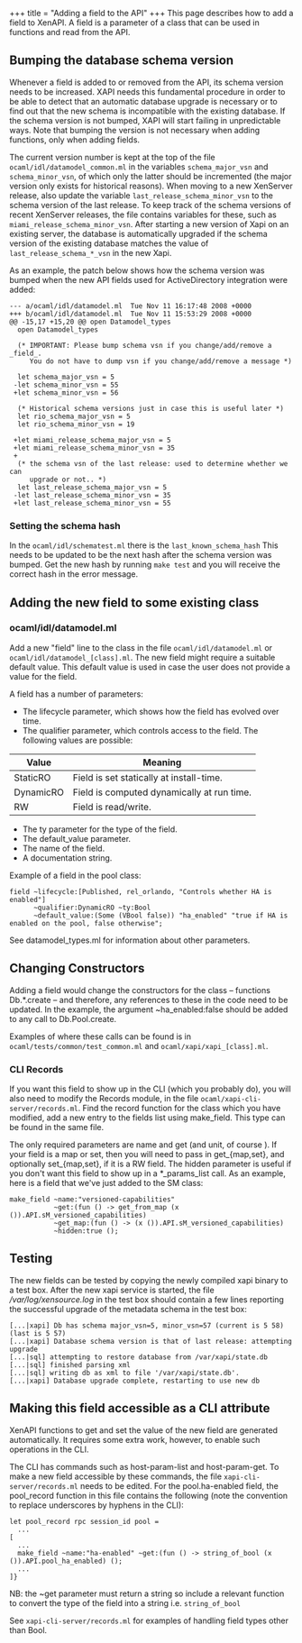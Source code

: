 +++
title = "Adding a field to the API"
+++
This page describes how to add a field to XenAPI. A field is a parameter of a class that can be used in functions and read from the API.

Bumping the database schema version
-----------------------------------
Whenever a field is added to or removed from the API, its schema version needs
to be increased. XAPI needs this fundamental procedure in order to be able to
detect that an automatic database upgrade is necessary or to find out that the
new schema is incompatible with the existing database. If the schema version is
not bumped, XAPI will start failing in unpredictable ways. Note that bumping
the version is not necessary when adding functions, only when adding fields.

The current version number is kept at the top of the file
`ocaml/idl/datamodel_common.ml` in the variables `schema_major_vsn` and
`schema_minor_vsn`, of which only the latter should be incremented (the major
version only exists for historical reasons). When moving to a new XenServer
release, also update the variable `last_release_schema_minor_vsn` to the schema
version of the last release. To keep track of the schema versions of recent
XenServer releases, the file contains variables for these, such as
`miami_release_schema_minor_vsn`. After starting a new version of Xapi on an
existing server, the database is automatically upgraded if the schema version
of the existing database matches the value of `last_release_schema_*_vsn` in the
new Xapi.

As an example, the patch below shows how the schema version was bumped when the
new API fields used for ActiveDirectory integration were added:

    --- a/ocaml/idl/datamodel.ml  Tue Nov 11 16:17:48 2008 +0000
    +++ b/ocaml/idl/datamodel.ml  Tue Nov 11 15:53:29 2008 +0000
    @@ -15,17 +15,20 @@ open Datamodel_types
      open Datamodel_types

      (* IMPORTANT: Please bump schema vsn if you change/add/remove a _field_.
         You do not have to dump vsn if you change/add/remove a message *)

      let schema_major_vsn = 5
     -let schema_minor_vsn = 55
     +let schema_minor_vsn = 56

      (* Historical schema versions just in case this is useful later *)
      let rio_schema_major_vsn = 5
      let rio_schema_minor_vsn = 19

     +let miami_release_schema_major_vsn = 5
     +let miami_release_schema_minor_vsn = 35
     +
      (* the schema vsn of the last release: used to determine whether we can
         upgrade or not.. *)
      let last_release_schema_major_vsn = 5
     -let last_release_schema_minor_vsn = 35
     +let last_release_schema_minor_vsn = 55

### Setting the schema hash

In the `ocaml/idl/schematest.ml` there is the `last_known_schema_hash` This needs to be updated to be the next hash after the schema version was bumped. Get the new hash by running `make test` and you will receive the correct hash in the error message.

Adding the new field to some existing class
-------------------------------------------

### ocaml/idl/datamodel.ml

Add a new "field" line to the class in the file `ocaml/idl/datamodel.ml` or `ocaml/idl/datamodel_[class].ml`. The new field might require
a suitable default value. This default value is used in case the user does not
provide a value for the field.

A field has a number of parameters:

- The lifecycle parameter, which shows how the field has evolved over time.
- The qualifier parameter, which controls access to the field. The following
  values are possible:

| Value     | Meaning                                       |
| --------- | --------------------------------------------- |
| StaticRO  | Field is set statically at install-time.      |
| DynamicRO | Field is computed dynamically at run time.    |
| RW        | Field is read/write.                          |

- The ty parameter for the type of the field.
- The default_value parameter.
- The name of the field.
- A documentation string.

Example of a field in the pool class:

    field ~lifecycle:[Published, rel_orlando, "Controls whether HA is enabled"]
          ~qualifier:DynamicRO ~ty:Bool
          ~default_value:(Some (VBool false)) "ha_enabled" "true if HA is enabled on the pool, false otherwise";

See datamodel_types.ml for information about other parameters.

## Changing Constructors

Adding a field would change the constructors for the class – functions
Db.*.create – and therefore, any references to these in the code need to be
updated. In the example, the argument ~ha_enabled:false should be added to any
call to Db.Pool.create.

Examples of where these calls can be found is in `ocaml/tests/common/test_common.ml` and `ocaml/xapi/xapi_[class].ml`.

### CLI Records

If you want this field to show up in the CLI (which you probably do), you will
also need to modify the Records module, in the file
`ocaml/xapi-cli-server/records.ml`. Find the record function for the class which
you have modified, add a new entry to the fields list using make_field. This type can be found in the same file.

The only required parameters are name and get (and unit, of course ).
If your field is a map or set, then you will need to pass in get_{map,set}, and
optionally set_{map,set}, if it is a RW field. The hidden parameter is useful
if you don't want this field to show up in a *_params_list call. As an example,
here is a field that we've just added to the SM class:

    make_field ~name:"versioned-capabilities"
               ~get:(fun () -> get_from_map (x ()).API.sM_versioned_capabilities)
               ~get_map:(fun () -> (x ()).API.sM_versioned_capabilities)
               ~hidden:true ();

Testing
-------
The new fields can be tested by copying the newly compiled xapi binary to a
test box. After the new xapi service is started, the file
*/var/log/xensource.log* in the test box should contain a few lines reporting the
successful upgrade of the metadata schema in the test box:

    [...|xapi] Db has schema major_vsn=5, minor_vsn=57 (current is 5 58) (last is 5 57)
    [...|xapi] Database schema version is that of last release: attempting upgrade
    [...|sql] attempting to restore database from /var/xapi/state.db
    [...|sql] finished parsing xml
    [...|sql] writing db as xml to file '/var/xapi/state.db'.
    [...|xapi] Database upgrade complete, restarting to use new db

Making this field accessible as a CLI attribute
-----------------------------------------------
XenAPI functions to get and set the value of the new field are generated
automatically. It requires some extra work, however, to enable such operations
in the CLI.

The CLI has commands such as host-param-list and host-param-get. To make a new
field accessible by these commands, the file `xapi-cli-server/records.ml` needs to
be edited. For the pool.ha-enabled field, the pool_record function in this file
contains the following (note the convention to replace underscores by hyphens
in the CLI):

    let pool_record rpc session_id pool =
      ...
    [
      ...
      make_field ~name:"ha-enabled" ~get:(fun () -> string_of_bool (x ()).API.pool_ha_enabled) ();
      ...
    ]}

NB: the ~get parameter must return a string so include a relevant function to convert the type of the field into a string i.e. `string_of_bool`

See `xapi-cli-server/records.ml` for examples of handling field types other than Bool.
